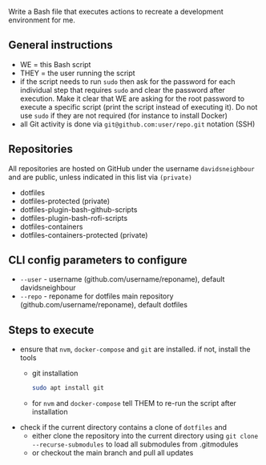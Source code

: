 Write a Bash file that executes actions to recreate a development environment for me.

## General instructions

* WE = this Bash script
* THEY = the user running the script
* if the script needs to run `sudo` then ask for the password for each individual step that requires `sudo` and clear the password after execution. Make it clear that WE are asking for the root password to execute a specific script (print the script instead of executing it). Do not use `sudo` if they are not required (for instance to install Docker)
* all Git activity is done via `git@github.com:user/repo.git` notation (SSH)

## Repositories

All repositories are hosted on GitHub under the username `davidsneighbour` and are public, unless indicated in this list via `(private)`

* dotfiles
* dotfiles-protected (private)
* dotfiles-plugin-bash-github-scripts
* dotfiles-plugin-bash-rofi-scripts
* dotfiles-containers
* dotfiles-containers-protected (private)

## CLI config parameters to configure

* `--user` - username (github.com/username/reponame), default davidsneighbour
* `--repo` - reponame for dotfiles main repository (github.com/username/reponame), default dotfiles

## Steps to execute

* ensure that `nvm`, `docker-compose` and `git` are installed. if not, install the tools
  * git installation

    ```bash
    sudo apt install git
    ```

  * for `nvm` and `docker-compose` tell THEM to re-run the script after installation
* check if the current directory contains a clone of `dotfiles` and
  * either clone the repository into the current directory using `git clone --recurse-submodules` to load all submodules from .gitmodules
  * or checkout the main branch and pull all updates
